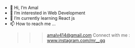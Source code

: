 - 👋 Hi, I’m Amal
- 👀 I’m interested in Web Development
- 🌱 I’m currently learning React js
- 📫 How to reach me ...
  >>> amalv414@gmail.com
Connect with me :
  >>> www.instagram.com/mr__gq
<!---
AmalVelloth777/AmalVelloth777 is a ✨ special ✨ repository because its `README.md` (this file) appears on your GitHub profile.
You can click the Preview link to take a look at your changes.
--->
